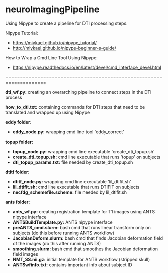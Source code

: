 # neuroImagingPipeline

Using Nipype to create a pipeline for DTI processing steps.

Nipype Tutorial:
- https://miykael.github.io/nipype_tutorial/ 
- http://miykael.github.io/nipype-beginner-s-guide/

How to Wrap a Cmd Line Tool Using Nipype:
- https://nipype.readthedocs.io/en/latest/devel/cmd_interface_devel.html

====================================================================

__dti_wf.py:__ creating an overarching pipeline to connect steps in the DTI process 

__how_to_dti.txt:__ containing commands for DTI steps that need to be translated and wrapped up using Nipype

__eddy folder:__ 
  - __eddy_node.py:__ wrapping cmd line tool 'eddy_correct'
  
__topup folder:__
  - __topup_node.py:__ wrapping cmd line executable 'create_dti_topup.sh'
  - __create_dti_topup.sh:__ cmd line executable that runs 'topup' on subjects
  - __dti_topup_params.txt:__ file needed by create_dti_topup.sh
  
__dtitf folder:__
  - __dtitf_node.py:__ wrapping cmd line executable 'lil_dtifit.sh'
  - __lil_dtifit.sh:__ cmd line executable that runs DTIFIT on subjects
  - __necfdg_schemefile.scheme:__ file needed by lil_dtifit.sh
  
__ants folder:__
  - __ants_wf.py:__ creating registration template for T1 images using ANTS nipype interface
  - __ANTSBuildTemplate.py:__ ANTS nipype interface
  - __preANTS_cmd.slurm:__ bash cmd that runs linear transform only on subjects (do this before running ANTS workflow) 
  - __JacobianDeform.slurm:__ bash cmd that finds Jacobian deformation field of the images (do this after running ANTS)
  - __smoothing.slurm:__ bash cmd that smoothes the Jacobian deformation field images
  - __NMT_SS.nii.gz:__ initial template for ANTS workflow (stripped skull)
  - __ANTSwfinfo.txt:__ contains important info about subject ID 
  
